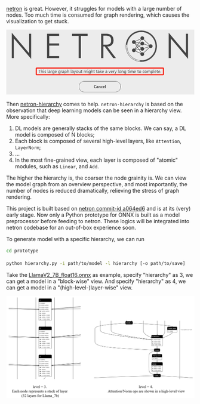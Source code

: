 [netron](https://github.com/lutzroeder/netron) is great. However, it struggles for models with a large number of nodes. Too much time is consumed for graph rendering, which causes the visualization to get stuck.

<center>
 <img src="./docs/netron_stuck.png" style="zoom:60%;" />
</center>

Then [netron-hierarchy](https://github.com/ZhangGe6/netron-hierarchy) comes to help. `netron-hierarchy` is based on the observation that deep learning models can be seen in a hierarchy view. More specifically:

1. DL models are generally stacks of the same blocks. We can say, a DL model is composed of N blocks;
2. Each block is composed of several high-level layers, like `Attention`, `LayerNorm`;
3. ...
4. In the most fine-grained view, each layer is composed of "atomic" modules, such as `Linear`, and `Add`.

The higher the hierarchy is, the coarser the node grainity is. We can view the model graph from an overview perspective, and most importantly, the number of nodes is reduced dramatically, relieving the stress of graph rendering.

This project is built based on [netron commit-id a064ed6](https://github.com/ZhangGe6/netron-hierarchy/commit/a064ed62b6df7150e35a96f9abc760b923e27ade) and is at its (very) early stage. Now only a Python prototype for ONNX is built as a model preprocessor before feeding to netron. These logics will be integrated into netron codebase for an out-of-box experience soon.

To generate model with a specific hierarchy, we can run
```bash
cd prototype

python hierarchy.py -i path/to/model -l hierarchy [-o path/to/save]
```

Take the [LlamaV2_7B_float16.onnx](https://huggingface.co/alpindale/Llama-2-7b-ONNX/resolve/main/FP16/LlamaV2_7B_float16.onnx?download=true) as example, specify "hierarchy" as 3, we can get a model in a "block-wise" view. And specify "hierarchy" as 4, we can get a model in a "(high-level-)layer-wise" view.

<img src="./docs/prototype_demo.png" style="zoom:75%;" />